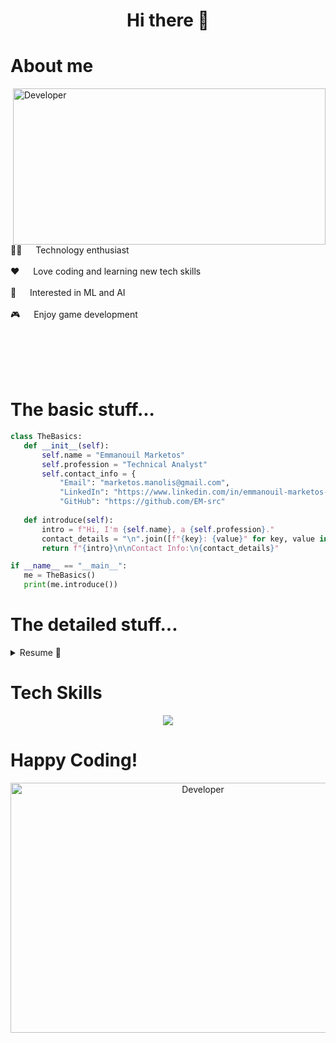 <h1 align='center'>
  Hi there 👋
</h1>

<h1 align='left'>
 About me 
</h1>

<p>
  <img src="https://media.giphy.com/media/dWesBcTLavkZuG35MI/giphy.gif" align="right" width="500" height="250" alt="Developer"/>
  👨‍💻 &emsp; Technology enthusiast <br/><br/>
  ♥️ &emsp; Love coding and learning new tech skills <br/><br/>
  🤖 &emsp; Interested in ML and AI <br/><br/>
  🎮 &emsp; Enjoy game development <br/><br/>
</p>

<br/>
<br/>
<br/>

<h1 align='left'>
  The basic stuff...
</h1>

 ```python
class TheBasics:
    def __init__(self):
        self.name = "Emmanouil Marketos"
        self.profession = "Technical Analyst"
        self.contact_info = {
            "Email": "marketos.manolis@gmail.com",
            "LinkedIn": "https://www.linkedin.com/in/emmanouil-marketos-37056587/",
            "GitHub": "https://github.com/EM-src"
    
    def introduce(self):
        intro = f"Hi, I'm {self.name}, a {self.profession}."
        contact_details = "\n".join([f"{key}: {value}" for key, value in self.contact_info.items()])
        return f"{intro}\n\nContact Info:\n{contact_details}"

if __name__ == "__main__":
    me = TheBasics()
    print(me.introduce())
```

<h1 align='left'>
  The detailed stuff...
</h1>

<details><summary>Resume 🧾</summary>DRAFT</details>

<h1 align='left'>
  Tech Skills
</h1>

<p align="center">
  <a href="https://skillicons.dev">
    <img src="https://skillicons.dev/icons?i=python,sklearn,pytorch,php,html,css,mysql,lua,git,vscode,figma&perline=4" />
  </a>
</p>

<h1 align='left'>
  Happy Coding!
</h1>

<p align="center">
  <img src="https://media.giphy.com/media/dWesBcTLavkZuG35MI/giphy.gif" width="600" height="400" alt="Developer"/>
</p>

<!-- ![](https://komarev.com/ghpvc/?username=EM-src&color=green) -->
 
